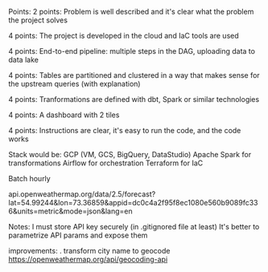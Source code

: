 Points:
2 points: Problem is well described and it's clear what the problem the project solves

4 points: The project is developed in the cloud and IaC tools are used

4 points: End-to-end pipeline: multiple steps in the DAG, uploading data to data lake

4 points: Tables are partitioned and clustered in a way that makes sense for the upstream queries (with explanation)

4 points: Tranformations are defined with dbt, Spark or similar technologies

4 points: A dashboard with 2 tiles

4 points: Instructions are clear, it's easy to run the code, and the code works



Stack would be:
GCP (VM, GCS, BigQuery, DataStudio)
Apache Spark for transformations
Airflow for orchestration
Terraform for IaC

Batch hourly


api.openweathermap.org/data/2.5/forecast?lat=54.99244&lon=73.36859&appid=dc0c4a2f95f8ec1080e560b9089fc336&units=metric&mode=json&lang=en

Notes:
I must store API key securely (in .gitignored file at least)
It's better to parametrize API params and expose them

improvements: 
. transform city name to geocode
https://openweathermap.org/api/geocoding-api
